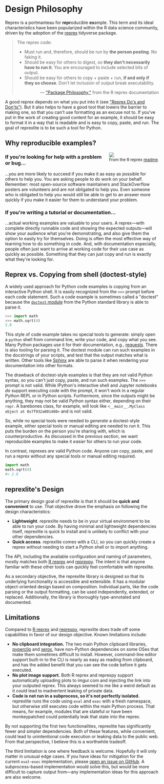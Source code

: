 # Design Philosophy

Reprex is a portmanteau for **repr**oducible **ex**ample. This term and its ideal characteristics have been popularized within the R data science community, driven by the adoption of the [reprex](https://reprex.tidyverse.org/index.html) tidyverse package.

> The reprex code:
>
> - Must run and, therefore, should be run by **the person posting**. No faking it.
> - Should be easy for others to digest, so **they don’t necessarily have to run it**. You are encouraged to include selected bits of output.
> - Should be easy for others to copy + paste + run, **if and only if they so choose**. Don’t let inclusion of output break executability.
>
> <p style="text-align: right">― <a href="https://reprex.tidyverse.org/articles/reprex-dos-and-donts.html#package-philosophy">"Package Philosophy,"</a> from the R reprex documentation</p>

A good reprex depends on what you put into it (see ["Reprex Do's and Don'ts"](../dos-and-donts)). But it also helps to have a good tool that lowers the barrier to making one, so that you can't use formatting as an excuse not to. If you've put in the work of creating good content for an example, it should be easy to format it in a way that is readable and is easy to copy, paste, and run. The goal of reprexlite is to be such a tool for Python.

## Why reproducible examples?

<div style="float: right; margin-left: 2ch; "><img src="../images/help-me-help-you.png" /><p style="font-size: small; text-align: center; margin-top: 0;">From the R reprex <a href="https://reprex.tidyverse.org/index.html">readme</a>.</p></div>

### If you're looking for help with a problem or bug...

...you are more likely to succeed if you make it as easy as possible for others to help you. You are asking people to do work on your behalf. Remember: most open-source software maintainers and StackOverflow posters are volunteers and are not obligated to help you. Even someone who is obligated to help you would still be able to get to an answer more quickly if you make it easier for them to understand your problem.

### If you're writing a tutorial or documentation...

...actual working examples are valuable to your users. A reprex—with complete directly runnable code and showing the expected outputs—will show your audience what you're demonstrating, and also give them the option to easily try for themselves. Doing is often the most effective way of learning how to do something in code. And, with documentation especially, people often just want to arrive at working code for their use case as quickly as possible. Something that they can just copy and run is exactly what they're looking for.

## Reprex vs. Copying from shell (doctest-style)

A widely used approach for Python code examples is copying from an interactive Python shell. It is easily recognized from the `>>>` prompt before each code statement. Such a code example is sometimes called a "doctest" because the [`doctest` module](https://docs.python.org/3/library/doctest.html) from the Python standard library is able to parse it.

```python
>>> import math
>>> math.sqrt(4)
2.0
```

This style of code example takes no special tools to generate: simply open a `python` shell from command line, write your code, and copy what you see. Many Python packages use it for their documentation, e.g., [requests](https://requests.readthedocs.io/en/master/). There is also tooling for parsing it. The doctest module can run such examples in the docstrings of your scripts, and test that the output matches what is written. Other tools like [Sphinx](https://www.sphinx-doc.org/en/1.4.9/markup/code.html) are able to parse it when rendering your documentation into other formats.

The drawback of doctest-style examples is that they are _not_ valid Python syntax, so you can't just copy, paste, and run such  examples. The `>>>` prompt is not valid. While IPython's interactive shell and Jupyter notebooks _do_ support executing code with the prompt, it won't work in a regular Python REPL or in Python scripts. Furthermore, since the outputs might be anything, they may not be valid Python syntax either, depending on their `repr`. A barebones class, for example, will look like `<__main__.MyClass object at 0x7f932a001400>` and is not valid.

So, while no special tools were needed to _generate_ a doctest-style example, either special tools or manual editing are needed to _run_ it. This puts the burden on the person you're sharing with, which is counterproductive. As discussed in the previous section, we want reproducible examples to make it _easier_ for others to run your code.

In contrast, reprexes _are_ valid Python code. Anyone can copy, paste, and run a reprex without any special tools or manual editing required.

```python
import math
math.sqrt(4)
#> 2.0
```

## reprexlite's Design

The primary design goal of reprexlite is that it should be **quick and convenient** to use. That objective drove the emphasis on following the design characteristics:

- **Lightweight**. reprexlite needs to be in your virtual environment to be able to run your code. By having minimal and lightweight dependencies itself, reprexlite is quick to install and is unlikely to conflict with your other dependencies.
- **Quick access**. reprexlite comes with a CLI, so you can quickly create a reprex without needing to start a Python shell or to import anything.

The API, including the available configuration and naming of parameters, mostly matches both [R reprex](https://reprex.tidyverse.org/) and [reprexpy](https://github.com/crew102/reprexpy). The intent is that anyone familiar with these other tools can quickly feel comfortable with reprexlite.

As a secondary objective, the reprexlite library is designed so that its underlying functionality is accessible and extensible. It has a modular object-oriented design based on composition. Individual parts, like the code parsing or the output formatting, can be used independently, extended, or replaced. Additionally, the library is thoroughly type-annotated and documented.

## Limitations

Compared to [R reprex](https://reprex.tidyverse.org/) and [reprexpy](https://github.com/crew102/reprexpy), reprexlite does trade off some capabilities in favor of our design objective. Known limitations include:

- **No clipboard integration.** The two main Python clipboard libraries, [pyperclip](https://github.com/asweigart/pyperclip) and [xerox](https://github.com/adityarathod/xerox), have non-Python dependencies on some OSes that make them sometimes difficult to install. However, command-line editor support built-in to the CLI is nearly as easy as reading from clipboard, and has the added benefit that you can see the code before it gets executed.
- **No plot image support.** Both R reprex and reprexpy support automatically uploading plots to imgur.com and injecting the link into your outputed reprex. This always seemed to me like a weird default as it could lead to inadvertent leaking of private data.
- **Code is not run in a subprocess, so it's not perfectly isolated.** reprexlite runs the code using `eval` and `exec` with a fresh namespace, but otherwise still executes code within the main Python process. That means, for example, modules that are stateful or have been monkeypatched could potentially leak that state into the reprex.

By not supporting the first two functionalities, reprexlite has significantly fewer and simpler dependencies. Both of these features, while convenient, could lead to unintentional code execution or leaking data to the public web. From that perspective, I believe this is a worthwhile tradeoff.

The third limitation is one where feedback is welcome. Hopefully it will only matter in unusual edge cases. If you have ideas for mitigation for the current `eval`-`exec` implementation, please [open an issue on GitHub](https://github.com/jayqi/reprexlite/issues). A subprocess-based implementation would solve this, but would be more difficult to capture output from—any implementation ideas for this approach are also welcome.
